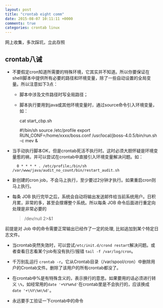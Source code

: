 ```yaml
---
layout: post
title: "crontab eight comm"
date: 2015-08-07 10:11:11 +0000
comments: true
categories: crontab linux
---
```


网上收集，多次踩坑，立此存照

## crontab八诫

* 不要假定cron知道所需要的特殊环境，它其实并不知道。所以你要保证在shelll脚本中提供所有必要的路径和环境变量，除了一些自动设置的全局变量。所以注意如下3点：

    * 脚本中涉及文件路径时写全局路径；
    * 脚本执行要用到java或其他环境变量时，通过source命令引入环境变量，如：

        cat start_cbp.sh

        #!/bin/sh
        source /etc/profile
        export RUN_CONF=/home/xxxx/boss.conf
        /usr/local/jboss-4.0.5/bin/run.sh -c mev &

* 当手动执行脚本OK，但是crontab死活不执行时。这时必须大胆怀疑是环境变量惹的祸，并可以尝试在crontab中直接引入环境变量解决问题。如：

        0 * * * * . /etc/profile;/bin/sh /var/www/java/audit_no_count/bin/restart_audit.sh

* 新创建的cron job，不会马上执行，至少要过2分钟才执行。如果重启cron则马上执行。

* 每条 JOB 执行完毕之后，系统会自动将输出发送邮件给当前系统用户。日积月累，非常的多，甚至会撑爆整个系统。所以每条 JOB 命令后面进行重定向处理是非常必要的

    >/dev/null 2>&1

前提是对 Job 中的命令需要正常输出已经作了一定的处理, 比如追加到某个特定日志文件。

* 当crontab突然失效时，可以尝试`/etc/init.d/crond restart`解决问题。或者查看日志看某个job有没有执行/报错 `tail -f /var/log/cron`。

* 千万别乱运行 `crontab -r`。它从Crontab目录（/var/spool/cron）中删除用户的Crontab文件。删除了该用户的所有crontab都没了。

* 在crontab中%是有特殊含义的，表示换行的意思。如果要用的话必须进行转义 `\%`，如经常用的`date '+%Y%m%d'`在crontab里是不会执行的，应该换成 `date '+\%Y\%m\%d'`。

* 永远要手工验证一下crontab中的命令
